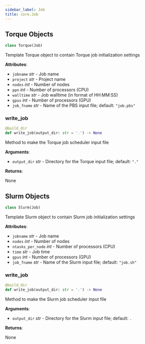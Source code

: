 ```yaml
---
sidebar_label: Job
title: core.Job
---
```


## Torque Objects

```python
class Torque(Job)
```

Template Torque object to contain Torque job initialization settings

**Attributes**:

- `jobname` _str_ - Job name
- `project` _str_ - Project name
- `nodes` _int_ - Number of nodes
- `ppn` _int_ - Number of processors (CPU)
- `walltime` _str_ - Job walltime (in format of HH:MM:SS)
- `gpus` _int_ - Number of processors (GPU)
- `job_fname` _str_ - Name of the PBS input file; default: `"job.pbs"`

### write\_job

```python
@build_dir
def write_job(output_dir: str = '.') -> None
```

Method to make the Torque job scheduler input file

**Arguments**:

- `output_dir` _str_ - Directory for the Torque input file; default: `"."`
  

**Returns**:

  None

## Slurm Objects

```python
class Slurm(Job)
```

Template Slurm object to contain Slurm job initialization settings

**Attributes**:

- `jobname` _str_ - Job name
- `nodes` _int_ - Number of nodes
- `ntasks_per_node` _int_ - Number of processors (CPU)
- `time` _str_ - Job time
- `gpus` _int_ - Number of processors (GPU)
- `job_fname` _str_ - Name of the Slurm input file; default: `"job.sh"`

### write\_job

```python
@build_dir
def write_job(output_dir: str = '.') -> None
```

Method to make the Slurm job scheduler input file

**Arguments**:

- `output_dir` _str_ - Directory for the Slurm input file; default: `.`
  

**Returns**:

  None

